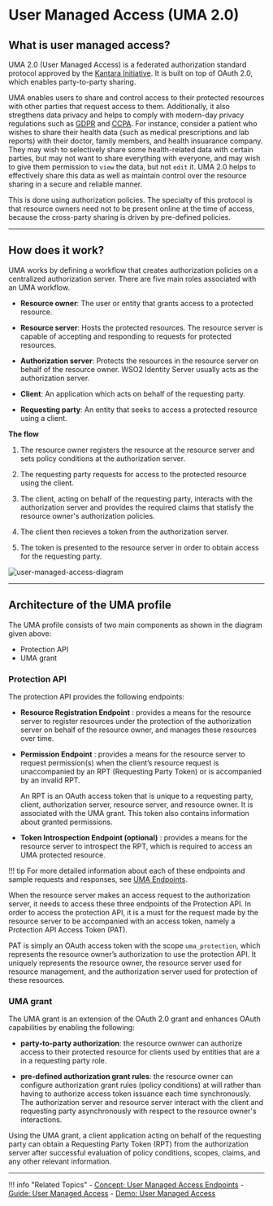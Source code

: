 # User Managed Access (UMA 2.0)

## What is user managed access?

UMA 2.0 (User Managed Access) is a federated authorization standard protocol approved by the [Kantara Initiative](https://docs.kantarainitiative.org/uma/wg/rec-oauth-uma-grant-2.0.html). It is built on top of OAuth 2.0, which enables party-to-party sharing. 

UMA enables users to share and control access to their protected resources with other parties that request access to them. Additionally, it also stregthens data privacy and helps to comply with modern-day privacy regulations such as [GDPR](TODO:insert-link) and [CCPA](TODO:insert-link). For instance, consider a patient who wishes to share their health data (such as medical prescriptions and lab reports) with their doctor, family members, and health insuarance company. They may wish to selectively share some health-related data with certain parties, but may not want to share everything with everyone, and may wish to give them permission to `view` the data, but not `edit` it. UMA 2.0 helps to effectively share this data as well as maintain control over the resource sharing in a secure and reliable manner. 

This is done using authorization policies. The specialty of this protocol is that resource owners need not to be present online at the time of access, because the cross-party sharing is driven by pre-defined policies.

-----

## How does it work?

UMA works by defining a workflow that creates authorization policies on a centralized authorization server. There are five main roles associated with an UMA workflow. 

- **Resource owner**: The user or entity that grants access to a protected resource. 

- **Resource server**: Hosts the protected resources. The resource server is capable of accepting and responding to requests for protected resources.

- **Authorization server**: Protects the resources in the resource server on behalf of the resource owner. WSO2 Identity Server usually acts as the authorization server.

- **Client**: An application which acts on behalf of the requesting party.

- **Requesting party**: An entity that seeks to access a protected resource using a client.

**The flow**

1. The resource owner registers the resource at the resource server and sets policy conditions at the authorization server. 

2. The requesting party requests for access to the protected resource using the client. 

2. The client, acting on behalf of the requesting party, interacts with the authorization server and provides the required claims that statisfy the resource owner's authorization policies.  

3. The client then recieves a token from the authorization server. 

4. The token is presented to the resource server in order to obtain access for the requesting party. 

![user-managed-access-diagram](../../../assets/img/concepts/user-managed-access-diagram.png) 

---

## Architecture of the UMA profile

The UMA profile consists of two main components as shown in the diagram given above: 

- Protection API
- UMA grant

### Protection API

The protection API provides the following endpoints:

- **Resource Registration Endpoint** : provides a means for the resource server to register resources under the protection of the authorization server on behalf of the resource owner, and manages these resources over time.

- **Permission Endpoint** : provides a means for the resource server to request permission(s) when the client’s resource request is unaccompanied by an RPT (Requesting Party Token) or is accompanied by an invalid RPT. 

    An RPT is an OAuth access token that is unique to a requesting party, client, authorization server, resource server, and resource owner. It is associated with the UMA grant. This token also contains information about granted permissions.

- **Token Introspection Endpoint (optional)** : provides a means for the resource server to introspect the RPT, which is required to access an UMA protected resource.

!!! tip
    For more detailed information about each of these endpoints and sample requests and responses, see [UMA Endpoints](TODO:insert-link). 

When the resource server makes an access request to the authorization server, it needs to access these three endpoints of the Protection API. In order to access the protection API, it is a must for the request made by the resource server to be accompanied with an access token, namely a Protection API Access Token (PAT). 

PAT is simply an OAuth access token with the scope  `uma_protection`, which represents the resource owner’s authorization to use the protection API. It uniquely represents the resource owner, the resource server used for resource management, and the authorization server used for protection of these resources.

### UMA grant

The UMA grant is an extension of the OAuth 2.0 grant and enhances OAuth capabilities by enabling the following: 

- **party-to-party authorization**: the resource ownwer can authorize access to their protected resource for clients used by entities that are a in a requesting party role.

- **pre-defined authorization grant rules**: the resource owner can configure authorization grant rules (policy conditions) at will rather than having to authorize access token issuance each time synchronously. The authorization server and resource server interact with the client and requesting party asynchronously with respect to the resource owner's interactions. 

Using the UMA grant, a client application acting on behalf of the requesting party can obtain a Requesting Party Token (RPT) from the authorization server after successful evaluation of policy conditions, scopes, claims, and any other relevant information.

---
     
!!! info "Related Topics"
    - [Concept: User Managed Access Endpoints](TODO:link-to-concept)
    - [Guide: User Managed Access](TODO:link-to-guide)
    - [Demo: User Managed Access](TODO:link-to-demo)


